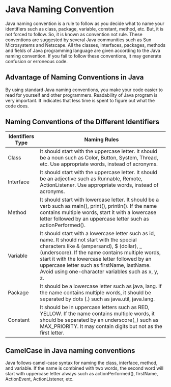 # Java Naming Convention
Java naming convention is a rule to follow as you decide what to name your identifiers such as class, package, variable, constant, method, etc. But, it is not forced to follow. So, it is known as convention not rule. These conventions are suggested by several Java communities such as Sun Microsystems and Netscape. All the classes, interfaces, packages, methods and fields of Java programming language are given according to the Java naming convention. If you fail to follow these conventions, it may generate confusion or erroneous code.

## Advantage of Naming Conventions in Java
By using standard Java naming conventions, you make your code easier to read for yourself and other programmers. Readability of Java program is very important. It indicates that less time is spent to figure out what the code does.

## Naming Conventions of the Different Identifiers

| Identifiers Type | Naming Rules |
| ---------------- | ------------ |
| Class |	It should start with the uppercase letter. It should be a noun such as Color, Button, System, Thread, etc. Use appropriate words, instead of acronyms. |
| Interface |	It should start with the uppercase letter. It should be an adjective such as Runnable, Remote, ActionListener. Use appropriate words, instead of acronyms. |
| Method | It should start with lowercase letter. It should be a verb such as main(), print(), println(). If the name contains multiple words, start it with a lowercase letter followed by an uppercase letter such as actionPerformed(). |
| Variable | It should start with a lowercase letter such as id, name. It should not start with the special characters like & (ampersand), $ (dollar), _ (underscore). If the name contains multiple words, start it with the lowercase letter followed by an uppercase letter such as firstName, lastName. Avoid using one-character variables such as x, y, z. |
| Package |	It should be a lowercase letter such as java, lang. If the name contains multiple words, it should be separated by dots (.) such as java.util, java.lang. |
| Constant | It should be in uppercase letters such as RED, YELLOW. If the name contains multiple words, it should be separated by an underscore(\_) such as MAX_PRIORITY. It may contain digits but not as the first letter. |

## CamelCase in Java naming conventions
Java follows camel-case syntax for naming the class, interface, method, and variable. If the name is combined with two words, the second word will start with uppercase letter always such as actionPerformed(), firstName, ActionEvent, ActionListener, etc.
